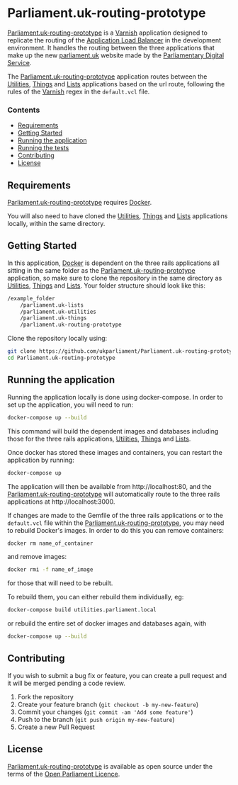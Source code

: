 
# Parliament.uk-routing-prototype
[Parliament.uk-routing-prototype][parliament.uk-routing-prototype] is a [Varnish][varnish] application designed to replicate the routing of the [Application Load Balancer][alb] in the development environment. It handles the routing between the three applications that make up the new [parliament.uk][parliament.uk] website made by the [Parliamentary Digital Service][parliamentary-digital-service].

The [Parliament.uk-routing-prototype][parliament.uk-routing-prototype] application routes between the [Utilities][utilities], [Things][things] and [Lists][lists] applications based on the url route, following the rules of the [Varnish][varnish] regex in the `default.vcl` file.

### Contents
- [Requirements](#requirements)
- [Getting Started](#getting-started)
- [Running the application](#running-the-application)
- [Running the tests](#running-the-tests)
- [Contributing](#contributing)
- [License](#license)

## Requirements
[Parliament.uk-routing-prototype][parliament.uk-routing-prototype] requires [Docker][docker].

You will also need to have cloned the [Utilities][utilities], [Things][things] and [Lists][lists] applications locally, within the same directory.


## Getting Started
In this application, [Docker][docker] is dependent on the three rails applications all sitting in the same folder as the [Parliament.uk-routing-prototype][parliament.uk-routing-prototype] application, so make sure to clone the repository in the same directory as [Utilities][utilities], [Things][things] and [Lists][lists]. Your folder structure should look like this:
```bash
/example_folder
    /parliament.uk-lists
    /parliament.uk-utilities
    /parliament.uk-things
    /parliament.uk-routing-prototype
```
Clone the repository locally using:
```bash
git clone https://github.com/ukparliament/Parliament.uk-routing-prototype.git
cd Parliament.uk-routing-prototype
```

## Running the application
Running the application locally is done using docker-compose. In order to set up the application, you will need to run:
```bash
docker-compose up --build
```

This command will build the dependent images and databases including those for the three rails applications, [Utilities][utilities], [Things][things] and [Lists][lists].  

Once docker has stored these images and containers, you can restart the application by running:
```bash
docker-compose up
```

The application will then be available from http://localhost:80, and the [Parliament.uk-routing-prototype][parliament.uk-routing-prototype] will automatically route to the three rails applications at http://localhost:3000.

If changes are made to the Gemfile of the three rails applications or to the `default.vcl` file within the [Parliament.uk-routing-prototype][parliament.uk-routing-prototype], you may need to rebuild Docker's images. In order to do this you can remove containers:
```bash
docker rm name_of_container
```
and remove images:
```bash
docker rmi -f name_of_image
```
for those that will need to be rebuilt.

To rebuild them, you can either rebuild them individually, eg:
```bash
docker-compose build utilities.parliament.local
```
or rebuild the entire set of docker images and databases again, with
```bash
docker-compose up --build
```

## Contributing
If you wish to submit a bug fix or feature, you can create a pull request and it will be merged pending a code review.

1. Fork the repository
2. Create your feature branch (`git checkout -b my-new-feature`)
3. Commit your changes (`git commit -am 'Add some feature'`)
4. Push to the branch (`git push origin my-new-feature`)
5. Create a new Pull Request

## License
[Parliament.uk-routing-prototype][parliament.uk-routing-prototype] is available as open source under the terms of the [Open Parliament Licence][info-license].

[parliament.uk-routing-prototype]: https://github.com/ukparliament/parliament.uk-routing-prototype
[parliamentary-digital-service]:   https://github.com/ukparliament
[parliament.uk]:                   http://www.parliament.uk/
[varnish]:                         http://www.varnish-cache.org/docs/2.1/index.html
[alb]:                             https://aws.amazon.com/elasticloadbalancing/applicationloadbalancer/
[docker]:                          https://www.docker.com/
[utilities]:                       https://github.com/ukparliament/parliament.uk-utilities
[things]:                          https://github.com/ukparliament/parliament.uk-things
[lists]:                           https://github.com/ukparliament/parliament.uk-lists

[info-license]:   http://www.parliament.uk/site-information/copyright/open-parliament-licence/
[shield-license]: https://img.shields.io/badge/license-Open%20Parliament%20Licence-blue.svg
